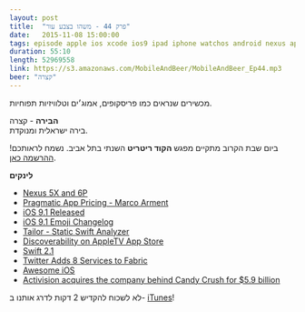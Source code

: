 ```yaml
---
layout: post
title:  "פרק 44 - משהו בצבע עור"
date:   2015-11-08 15:00:00
tags: episode apple ios xcode ios9 ipad iphone watchos android nexus appletv
duration: 55:10
length: 52969558
link: https://s3.amazonaws.com/MobileAndBeer/MobileAndBeer_Ep44.mp3
beer: "קצרה"
---
```


מכשירים שנראים כמו פריסקופים, אמוג׳ים וטלוויזיות תפוחיות.

**הבירה** - קצרה  
בירה ישראלית ומנוקדת.

ביום שבת הקרוב מתקיים מפגש **הקוד ריטריט** השנתי בתל אביב. נשמח לראותכם! [ההרשמה כאן](http://coderetreat.co.il).


**לינקים**

- [Nexus 5X and 6P](http://www.geektime.co.il/google-launches-new-nexus-devices/)
- [Pragmatic App Pricing - Marco Arment](http://www.marco.org/2015/10/13/pragmatic-pricing)
- [iOS 9.1 Released](https://www.macstories.net/news/apple-releases-ios-9-1-with-over-150-new-emoji-smarter-live-photos/)
- [iOS 9.1 Emoji Changelog](http://blog.emojipedia.org/ios-9-1-emoji-changelog/)
- [Tailor - Static Swift Analyzer](http://tailor.sh)
- [Discoverability on AppleTV App Store](https://twitter.com/jamesthomson/status/660855103130353664)
- [Swift 2.1](http://www.russbishop.net/swift-2-1)
- [Twitter Adds 8 Services to Fabric](http://techcrunch.com/2015/10/21/twitter-adds-8-new-services-to-its-fabric-platform-which-is-used-by-225000-developers/)
- [Awesome iOS](https://github.com/vsouza/awesome-ios)
- [Activision acquires the company behind Candy Crush for $5.9 billion](http://9to5mac.com/2015/11/02/candy-crush-acquisition/)

לא לשכוח להקדיש 2 דקות לדרג אותנו ב- [iTunes](https://itunes.apple.com/il/podcast/mwbyyl-wbyrh/id666362146?mt=2)!
